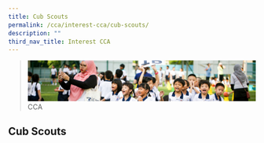 ```yaml
---
title: Cub Scouts
permalink: /cca/interest-cca/cub-scouts/
description: ""
third_nav_title: Interest CCA
---
```

>![](/images/CCA/CCA_02.jpg)
>CCA


## Cub Scouts

